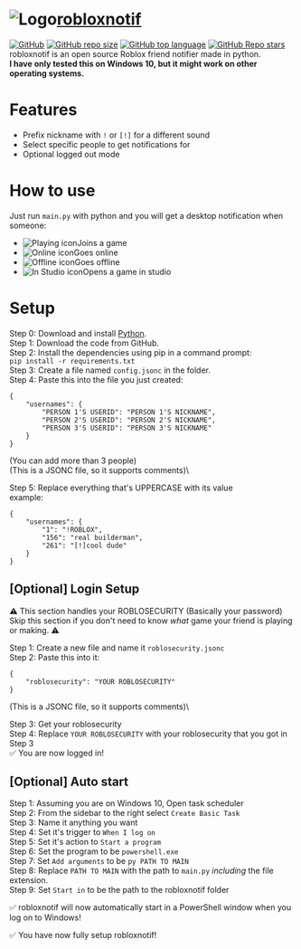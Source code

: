 # ![Logo](https://raw.githubusercontent.com/jackssrt/robloxnotif/master/icons/png/robloxnotif.png)[robloxnotif](https://www.github.com/jackssrt/robloxnotif)

[![GitHub](https://img.shields.io/github/license/jackssrt/robloxnotif)](https://github.com/jackssrt/robloxnotif/blob/master/LICENSE) [![GitHub repo size](https://img.shields.io/github/repo-size/jackssrt/robloxnotif)](https://github.com/jackssrt/robloxnotif) [![GitHub top language](https://img.shields.io/github/languages/top/jackssrt/robloxnotif)](https://github.com/jackssrt/robloxnotif)
[![GitHub Repo stars](https://img.shields.io/github/stars/jackssrt/robloxnotif?style=social)](https://github.com/jackssrt/robloxnotif/stargazers)\
robloxnotif is an open source Roblox friend notifier made in python.\
**I have only tested this on Windows 10, but it might work on other operating systems.**

# Features

- Prefix nickname with `!` or `[!]` for a different sound
- Select specific people to get notifications for
- Optional logged out mode

# How to use

Just run `main.py` with python and you will get a desktop notification when someone:

- ![Playing icon](https://raw.githubusercontent.com/jackssrt/robloxnotif/master/icons/png/playing.png)Joins a game
- ![Online icon](https://raw.githubusercontent.com/jackssrt/robloxnotif/master/icons/png/online.png)Goes online
- ![Offline icon](https://raw.githubusercontent.com/jackssrt/robloxnotif/master/icons/png/offline.png)Goes offline
- ![In Studio icon](https://raw.githubusercontent.com/jackssrt/robloxnotif/master/icons/png/studio.png)Opens a game in studio

# Setup

Step 0: Download and install [Python](https://www.python.org/downloads/).\
Step 1: Download the code from GitHub.\
Step 2: Install the dependencies using pip in a command prompt:\
`pip install -r requirements.txt`\
Step 3: Create a file named `config.jsonc` in the folder.\
Step 4: Paste this into the file you just created:

```jsonc
{
	"usernames": {
		"PERSON 1'S USERID": "PERSON 1'S NICKNAME",
		"PERSON 2'S USERID": "PERSON 2'S NICKNAME",
		"PERSON 3'S USERID": "PERSON 3'S NICKNAME"
	}
}
```

(You can add more than 3 people)\
(This is a JSONC file, so it supports comments)\

Step 5: Replace everything that's UPPERCASE with its value\
example:

```jsonc
{
	"usernames": {
		"1": "!ROBLOX",
		"156": "real builderman",
		"261": "[!]cool dude"
	}
}
```

## [Optional] Login Setup

⚠ This section handles your ROBLOSECURITY (Basically your password)\
Skip this section if you don't need to know _what_ game your friend is playing or making. ⚠

Step 1: Create a new file and name it `roblosecurity.jsonc`\
Step 2: Paste this into it:

```
{
	"roblosecurity": "YOUR ROBLOSECURITY"
}
```

(This is a JSONC file, so it supports comments)\

Step 3: Get your roblosecurity\
Step 4: Replace `YOUR ROBLOSECURITY` with your roblosecurity that you got in Step 3\
✅ You are now logged in!

## [Optional] Auto start

Step 1: Assuming you are on Windows 10, Open task scheduler\
Step 2: From the sidebar to the right select `Create Basic Task`\
Step 3: Name it anything you want\
Step 4: Set it's trigger to `When I log on`\
Step 5: Set it's action to `Start a program`\
Step 6: Set the program to be `powershell.exe`\
Step 7: Set `Add arguments` to be `py PATH TO MAIN`\
Step 8: Replace `PATH TO MAIN` with the path to `main.py` _including_ the file extension.\
Step 9: Set `Start in` to be the path to the robloxnotif folder

✅ robloxnotif will now automatically start in a PowerShell window when you log on to Windows!

✅ You have now fully setup robloxnotif!
